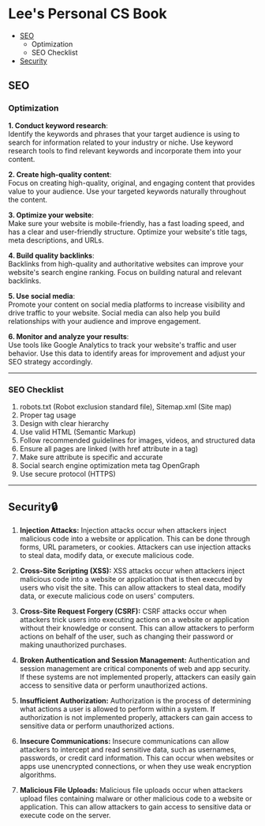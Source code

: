 # Lee's Personal CS Book
- [SEO](#seo)
    + Optimization
    + SEO Checklist
- [Security](#security)
## SEO
### Optimization
 
**1. Conduct keyword research**: </br>Identify the keywords and phrases that your target audience is using to search for information related to your industry or niche. Use keyword research tools to find relevant keywords and incorporate them into your content.

**2. Create high-quality content**: </br>Focus on creating high-quality, original, and engaging content that provides value to your audience. Use your targeted keywords naturally throughout the content.

**3. Optimize your website**: </br>Make sure your website is mobile-friendly, has a fast loading speed, and has a clear and user-friendly structure. Optimize your website's title tags, meta descriptions, and URLs.

**4. Build quality backlinks**: </br>Backlinks from high-quality and authoritative websites can improve your website's search engine ranking. Focus on building natural and relevant backlinks.

**5. Use social media**: </br>Promote your content on social media platforms to increase visibility and drive traffic to your website. Social media can also help you build relationships with your audience and improve engagement.

**6. Monitor and analyze your results**:</br> Use tools like Google Analytics to track your website's traffic and user behavior. Use this data to identify areas for improvement and adjust your SEO strategy accordingly.

---
### SEO Checklist
1. robots.txt (Robot exclusion standard file), Sitemap.xml (Site map)
2. Proper tag usage
3. Design with clear hierarchy
4. Use valid HTML (Semantic Markup)
5. Follow recommended guidelines for images, videos, and structured data
6. Ensure all pages are linked (with href attribute in a tag)
7. Make sure <alt> attribute is specific and accurate
8. Social search engine optimization meta tag OpenGraph
9. Use secure protocol (HTTPS)

---
## Security🔒


1. **Injection Attacks:** Injection attacks occur when attackers inject malicious code into a website or application. This can be done through forms, URL parameters, or cookies. Attackers can use injection attacks to steal data, modify data, or execute malicious code.


2. **Cross-Site Scripting (XSS):** XSS attacks occur when attackers inject malicious code into a website or application that is then executed by users who visit the site. This can allow attackers to steal data, modify data, or execute malicious code on users' computers.


3. **Cross-Site Request Forgery (CSRF):** CSRF attacks occur when attackers trick users into executing actions on a website or application without their knowledge or consent. This can allow attackers to perform actions on behalf of the user, such as changing their password or making unauthorized purchases.


4. **Broken Authentication and Session Management:** Authentication and session management are critical components of web and app security. If these systems are not implemented properly, attackers can easily gain access to sensitive data or perform unauthorized actions.


5. **Insufficient Authorization:** Authorization is the process of determining what actions a user is allowed to perform within a system. If authorization is not implemented properly, attackers can gain access to sensitive data or perform unauthorized actions.


6. **Insecure Communications:** Insecure communications can allow attackers to intercept and read sensitive data, such as usernames, passwords, or credit card information. This can occur when websites or apps use unencrypted connections, or when they use weak encryption algorithms.


7. **Malicious File Uploads:** Malicious file uploads occur when attackers upload files containing malware or other malicious code to a website or application. This can allow attackers to gain access to sensitive data or execute code on the server.


